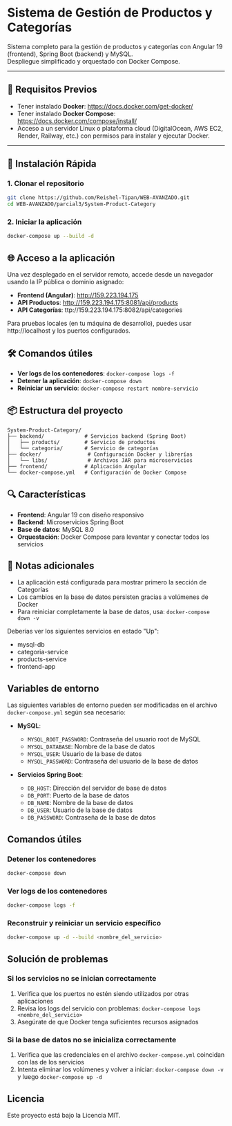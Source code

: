 # Sistema de Gestión de Productos y Categorías

Sistema completo para la gestión de productos y categorías con Angular 19 (frontend), Spring Boot (backend) y MySQL.  
Despliegue simplificado y orquestado con Docker Compose.

---

## 📝 Requisitos Previos

- Tener instalado **Docker**: https://docs.docker.com/get-docker/  
- Tener instalado **Docker Compose**: https://docs.docker.com/compose/install/  
- Acceso a un servidor Linux o plataforma cloud (DigitalOcean, AWS EC2, Render, Railway, etc.) con permisos para instalar y ejecutar Docker.  

---

## 🚀 Instalación Rápida

### 1. Clonar el repositorio

```bash
git clone https://github.com/Reishel-Tipan/WEB-AVANZADO.git
cd WEB-AVANZADO/parcial3/System-Product-Category
```

### 2. Iniciar la aplicación

```bash
docker-compose up --build -d
```

## 🌐 Acceso a la aplicación

Una vez desplegado en el servidor remoto, accede desde un navegador usando la IP pública o dominio asignado:

- **Frontend (Angular)**: http://159.223.194.175
- **API Productos**: http://159.223.194.175:8081/api/products
- **API Categorías**: ttp://159.223.194.175:8082/api/categories

Para pruebas locales (en tu máquina de desarrollo), puedes usar http://localhost y los puertos configurados.

## 🛠️ Comandos útiles

- **Ver logs de los contenedores**: `docker-compose logs -f`
- **Detener la aplicación**: `docker-compose down`
- **Reiniciar un servicio**: `docker-compose restart nombre-servicio`

## 📦 Estructura del proyecto

```
System-Product-Category/
├── backend/             # Servicios backend (Spring Boot)
│   ├── products/        # Servicio de productos
│   └── categoria/       # Servicio de categorías
├── docker/               # Configuración Docker y librerías
│   └── libs/             # Archivos JAR para microservicios
├── frontend/            # Aplicación Angular
└── docker-compose.yml   # Configuración de Docker Compose
```

## 🔍 Características

- **Frontend**: Angular 19 con diseño responsivo
- **Backend**: Microservicios Spring Boot
- **Base de datos**: MySQL 8.0
- **Orquestación**: Docker Compose para levantar y conectar todos los servicios

## 📝 Notas adicionales

- La aplicación está configurada para mostrar primero la sección de Categorías
- Los cambios en la base de datos persisten gracias a volúmenes de Docker
- Para reiniciar completamente la base de datos, usa: `docker-compose down -v`

Deberías ver los siguientes servicios en estado "Up":
- mysql-db
- categoria-service
- products-service
- frontend-app



## Variables de entorno

Las siguientes variables de entorno pueden ser modificadas en el archivo `docker-compose.yml` según sea necesario:

- **MySQL**:
  - `MYSQL_ROOT_PASSWORD`: Contraseña del usuario root de MySQL
  - `MYSQL_DATABASE`: Nombre de la base de datos
  - `MYSQL_USER`: Usuario de la base de datos
  - `MYSQL_PASSWORD`: Contraseña del usuario de la base de datos

- **Servicios Spring Boot**:
  - `DB_HOST`: Dirección del servidor de base de datos
  - `DB_PORT`: Puerto de la base de datos
  - `DB_NAME`: Nombre de la base de datos
  - `DB_USER`: Usuario de la base de datos
  - `DB_PASSWORD`: Contraseña de la base de datos

## Comandos útiles

### Detener los contenedores
```bash
docker-compose down
```

### Ver logs de los contenedores
```bash
docker-compose logs -f
```

### Reconstruir y reiniciar un servicio específico
```bash
docker-compose up -d --build <nombre_del_servicio>
```

## Solución de problemas

### Si los servicios no se inician correctamente
1. Verifica que los puertos no estén siendo utilizados por otras aplicaciones
2. Revisa los logs del servicio con problemas: `docker-compose logs <nombre_del_servicio>`
3. Asegúrate de que Docker tenga suficientes recursos asignados

### Si la base de datos no se inicializa correctamente
1. Verifica que las credenciales en el archivo `docker-compose.yml` coincidan con las de los servicios
2. Intenta eliminar los volúmenes y volver a iniciar: `docker-compose down -v` y luego `docker-compose up -d`

## Licencia

Este proyecto está bajo la Licencia MIT.
